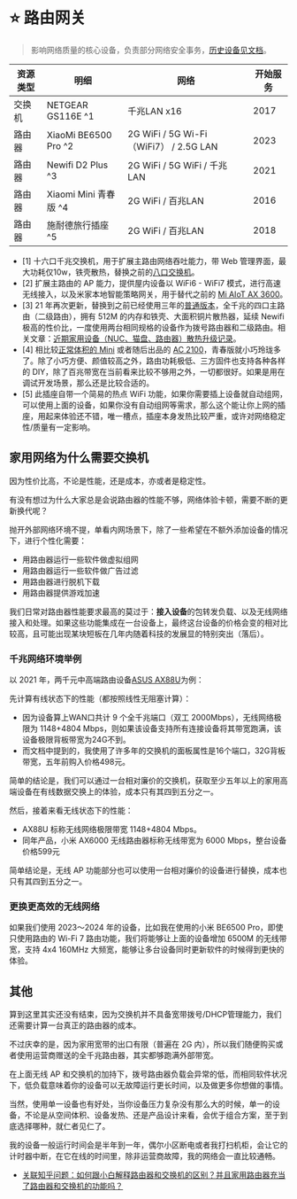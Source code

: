 # ⭐️ 路由网关

> 影响网络质量的核心设备，负责部分网络安全事务，[历史设备见文档](https://github.com/soulteary/Home-Network-Note/blob/main/handbook/devices/device-list.md)。

| 资源类型 | 明细 | 网络 | 开始服务 |
| --- | --- | --- | --- |
| 交换机 | NETGEAR GS116E ^1 | 千兆LAN x16 | 2017 |
| 路由器 | XiaoMi BE6500 Pro ^2 | 2G WiFi / 5G Wi-Fi（WiFi7） / 2.5G LAN | 2023 |
| 路由器 | Newifi D2 Plus ^3 | 2G WiFi / 5G WiFi / 千兆LAN | 2021 |
| 路由器 | Xiaomi Mini 青春版 ^4 | 2G WiFi / 百兆LAN | 2016 |
| 路由器 | 施耐德旅行插座 ^5 | 2G WiFi / 百兆LAN | 2018 |

- [1] 十六口千兆交换机，用于扩展主路由网络吞吐能力，带 Web 管理界面，最大功耗仅10w，铁壳散热，替换之前的[八口交换机](https://github.com/soulteary/Home-Network-Note/blob/main/deprecate/NetGear%20GS308.md)。
- [2] 扩展主路由的 AP 能力，提供屋内设备以 WiFi6 - WiFi7 模式，进行高速无线接入，以及米家本地智能策略网关，用于替代之前的 [Mi AIoT AX 3600](https://github.com/soulteary/Home-Network-Note/blob/main/deprecate/Mi%20AIoT%20Router%20AX3600.md)。
- [3] 21 年再次更新，替换到之前已经使用三年的[普通版本](https://github.com/soulteary/Home-Network-Note/blob/main/deprecate/Newifi%20D2%20(Newifi3).md)，全千兆的四口主路由（二级路由），拥有 512M 的内存和铁壳、大面积铜片散热器，延续 Newifi 极高的性价比，一度使用两台相同规格的设备作为拨号路由器和二级路由。相关文章：[近期家用设备（NUC、猫盘、路由器）散热升级记录](https://soulteary.com/2021/10/14/recent-heat-dissipation-upgrade-record-of-homelab.html)。
- [4] 相比较[正常体积的 Mini](https://github.com/soulteary/Home-Network-Note/blob/main/deprecate/Xiaomi%20Mi%20WiFi%20Mini.md) 或者随后出品的 [AC 2100](https://github.com/soulteary/Home-Network-Note/blob/main/deprecate/Xiaomi%20Mi%20Router%20AC2100.md)，青春版就小巧玲珑多了。除了小巧方便、颜值较高之外，路由功耗极低、三方固件也支持各种各样的 DIY，除了百兆带宽在当前看来比较不够用之外，一切都很好。如果是用在调试开发场景，那么还是比较合适的。
- [5] 此插座自带一个简易的热点 WiFi 功能，如果你需要插上设备就自动组网，可以使用上面的设备，如果你没有自动组网等需求，那么这个能让你上网的插座，用起来体验还不错，唯一槽点，插座本身发热比较严重，或许对网络稳定性/质量有一定影响。


## 家用网络为什么需要交换机

因为性价比高，不论是性能，还是成本，亦或者是稳定性。

有没有想过为什么大家总是会说路由器的性能不够，网络体验卡顿，需要不断的更新换代呢？

抛开外部网络环境不提，单看内网场景下，除了一些希望在不额外添加设备的情况下，进行个性化需要：

- 用路由器运行一些软件做虚拟组网
- 用路由器运行一些软件做广告过滤
- 用路由器进行脱机下载
- 用路由器提供游戏加速

我们日常对路由器性能要求最高的莫过于：**接入设备**的包转发负载、以及无线网络接入和处理。如果这些功能集成在一台设备上，最终这台设备的价格会变的相对比较高，且可能出现某块短板在几年内随着科技的发展显的特别突出（落后）。

### 千兆网络环境举例

以 2021 年，两千元中高端路由设备[ASUS AX88U](https://www.asus.com/Networking-IoT-Servers/WiFi-Routers/ASUS-Gaming-Routers/RT-AX88U/techspec/)为例：

先计算有线状态下的性能（都按照线性无阻塞计算）：

- 因为设备算上WAN口共计 9 个全千兆端口（双工 2000Mbps），无线网络极限为 1148+4804 Mbps，则如果该设备支持所有连接设备将其带宽跑满，该设备极限背板带宽为24G不到。
- 而文档中提到的，我使用了许多年的交换机的面板属性是16个端口，32G背板带宽，五年前购入价格498元。

简单的结论是，我们可以通过一台相对廉价的交换机，获取至少五年以上的家用高端设备在有线数据交换上的体验，成本只有其四到五分之一。

然后，接着来看无线状态下的性能：

- AX88U 标称无线网络极限带宽 1148+4804 Mbps。
- 同年产品，小米 AX6000 无线路由器标称无线带宽为 6000 Mbps，整台设备价格599元

简单结论是，无线 AP 功能部分也可以使用一台相对廉价的设备进行替换，成本也只有其四到五分之一。

### 更换更高效的无线网络

如果我们使用 2023～2024 年的设备，比如我在使用的小米 BE6500 Pro，即使只使用路由的 Wi-Fi 7 路由功能，我们将能够让上面的设备增加 6500M 的无线带宽，支持 4x4 160MHz 大频宽，能够让多台设备同时更新软件的时候得到更快的体验。


## 其他

算到这里其实还没有结束，因为交换机并不具备宽带拨号/DHCP管理能力，我们还需要计算一台真正的路由器的成本。

不过庆幸的是，因为家用宽带的出口有限（普遍在 2G 内），所以我们随便购买或者使用运营商赠送的全千兆路由器，其实都够跑满外部带宽。

在上面无线 AP 和交换机的加持下，拨号路由器负载会异常的低，而相同软件状况下，低负载意味着你的设备可以无故障运行更长时间，以及做更多你想做的事情。

当然，使用单一设备也有好处，当你设备压力复杂没有那么大的时候，单一的设备，不论是从空间体积、设备发热、还是产品设计来看，会优于组合方案，至于到底选择哪种，就仁者见仁了。

我的设备一般运行时间会是半年到一年，偶尔小区断电或者我打扫机柜，会让它的计时器中断，在它在线的时间里，除非运营商故障，我的网络会一直比较通畅。

- [关联知乎问题：如何跟小白解释路由器和交换机的区别？并且家用路由器充当了路由器和交换机的功能吗？](https://www.zhihu.com/question/22007235/answer/2072616337)
